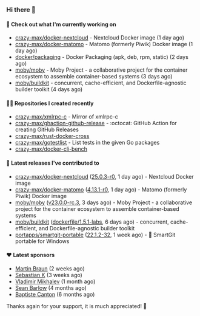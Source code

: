 ### Hi there 👋

#### 👷 Check out what I'm currently working on

- [crazy-max/docker-nextcloud](https://github.com/crazy-max/docker-nextcloud) - Nextcloud Docker image (1 day ago)
- [crazy-max/docker-matomo](https://github.com/crazy-max/docker-matomo) - Matomo (formerly Piwik) Docker image (1 day ago)
- [docker/packaging](https://github.com/docker/packaging) - Docker Packaging (apk, deb, rpm, static) (2 days ago)
- [moby/moby](https://github.com/moby/moby) - Moby Project - a collaborative project for the container ecosystem to assemble container-based systems (3 days ago)
- [moby/buildkit](https://github.com/moby/buildkit) - concurrent, cache-efficient, and Dockerfile-agnostic builder toolkit (4 days ago)

#### 👨‍💻 Repositories I created recently

- [crazy-max/xmlrpc-c](https://github.com/crazy-max/xmlrpc-c) - Mirror of xmlrpc-c
- [crazy-max/ghaction-github-release](https://github.com/crazy-max/ghaction-github-release) - :octocat: GitHub Action for creating GitHub Releases
- [crazy-max/rust-docker-cross](https://github.com/crazy-max/rust-docker-cross)
- [crazy-max/gotestlist](https://github.com/crazy-max/gotestlist) - List tests in the given Go packages
- [crazy-max/docker-cli-bench](https://github.com/crazy-max/docker-cli-bench)

#### 🚀 Latest releases I've contributed to

- [crazy-max/docker-nextcloud](https://github.com/crazy-max/docker-nextcloud) ([25.0.3-r0](https://github.com/crazy-max/docker-nextcloud/releases/tag/25.0.3-r0), 1 day ago) - Nextcloud Docker image
- [crazy-max/docker-matomo](https://github.com/crazy-max/docker-matomo) ([4.13.1-r0](https://github.com/crazy-max/docker-matomo/releases/tag/4.13.1-r0), 1 day ago) - Matomo (formerly Piwik) Docker image
- [moby/moby](https://github.com/moby/moby) ([v23.0.0-rc.3](https://github.com/moby/moby/releases/tag/v23.0.0-rc.3), 3 days ago) - Moby Project - a collaborative project for the container ecosystem to assemble container-based systems
- [moby/buildkit](https://github.com/moby/buildkit) ([dockerfile/1.5.1-labs](https://github.com/moby/buildkit/releases/tag/dockerfile/1.5.1-labs), 6 days ago) - concurrent, cache-efficient, and Dockerfile-agnostic builder toolkit
- [portapps/smartgit-portable](https://github.com/portapps/smartgit-portable) ([22.1.2-32](https://github.com/portapps/smartgit-portable/releases/tag/22.1.2-32), 1 week ago) - 🚀 SmartGit portable for Windows 

#### ❤️ Latest sponsors
- [Martin Braun](https://github.com/s4ke) (2 weeks ago)
- [Sebastian K](https://github.com/skrollme) (3 weeks ago)
- [Vladimir Mikhalev](https://github.com/heyValdemar) (1 month ago)
- [Sean Barlow](https://github.com/woolrab6) (4 months ago)
- [Baptiste Canton](https://github.com/batmac) (6 months ago)

Thanks again for your support, it is much appreciated! 🙏
